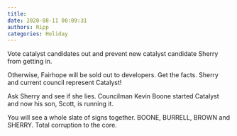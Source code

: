 ```yaml
---
title: 
date: 2020-08-11 00:09:31
authors: Ripp
categories: Holiday
---
```


 Vote catalyst candidates out and prevent new catalyst candidate Sherry from getting in.

Otherwise, Fairhope will be sold out to developers. Get the facts. Sherry and current council represent Catalyst!

Ask Sherry and see if she lies.  Councilman Kevin Boone started Catalyst and now his son, Scott, is running it. 

You will see a whole slate of signs together. BOONE, BURRELL, BROWN and SHERRY. Total corruption to the core.